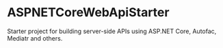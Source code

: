 # ASPNETCoreWebApiStarter
Starter project for building server-side APIs using ASP.NET Core, Autofac, Mediatr and others.
